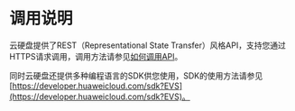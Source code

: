 # 调用说明<a name="ZH-CN_TOPIC_0174575295"></a>

云硬盘提供了REST（Representational State Transfer）风格API，支持您通过HTTPS请求调用，调用方法请参见[如何调用API](如何调用API.md)。

同时云硬盘还提供多种编程语言的SDK供您使用，SDK的使用方法请参见[https://developer.huaweicloud.com/sdk?EVS](https://developer.huaweicloud.com/sdk?EVS)。

